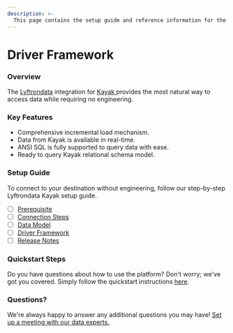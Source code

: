 ```yaml
---
description: >-
  This page contains the setup guide and reference information for the Kayak source connector.
---
```


# Driver Framework

### Overview

The [Lyftrondata](https://www.lyftrondata.com/) integration for [Kayak](https://www.lyftrondata.com/integration/kayak/)[ ](https://www.lyftrondata.com/integration/kayak/)provides the most natural way to access data while requiring no engineering.

### Key Features

* Comprehensive incremental load mechanism.
* Data from Kayak is available in real-time.&#x20;
* ANSI SQL is fully supported to query data with ease.
* Ready to query Kayak relational schema model.

### Setup Guide

To connect to your destination without engineering, follow our step-by-step Lyftrondata Kayak setup guide.

* [ ] [Prerequisite](../../marketing-analytics/kayak/prerequisite.md)
* [ ] [Connection Steps](../../marketing-analytics/kayak/connection-steps.md)
* [ ] [Data Model](../../marketing-analytics/kayak/data-model/)
* [ ] [Driver Framework](../../marketing-analytics/kayak/driver-framework/)
* [ ] [Release Notes](../../marketing-analytics/kayak/release-notes.md)

### Quickstart Steps

Do you have questions about how to use the platform? Don't worry; we've got you covered. Simply follow the quickstart instructions [here](../../../quickstart-steps.md).

### Questions? <a href="#questions" id="questions"></a>

We're always happy to answer any additional questions you may have! [Set up a meeting with our data experts.](https://www.lyftrondata.com/book-a-meeting/)


